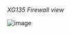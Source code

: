 
_XG135 Firewall view_

![image](https://user-images.githubusercontent.com/57703276/181302033-31c55c47-5f97-4ac6-a741-59cab1bbff7d.png)
